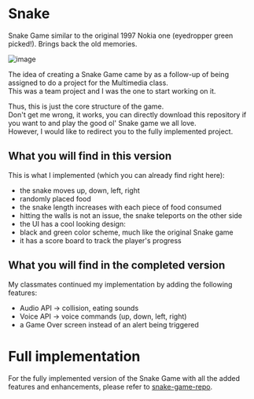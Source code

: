 # Snake
Snake Game similar to the original 1997 Nokia one (eyedropper green picked!). Brings back the old memories.

![image](https://github.com/outshiningthateskimo/Snake/assets/116450427/22a6dada-4a1b-4954-abd6-e95e40896c6a)

The idea of creating a Snake Game came by as a follow-up of being assigned to do a project for the Multimedia class.  
This was a team project and I was the one to start working on it.  

Thus, this is just the core structure of the game.  
Don't get me wrong, it works, you can directly download this repository if you want to and play the good ol' Snake game we all love.  
However, I would like to redirect you to the fully implemented project.

## What you will find in this version
This is what I implemented (which you can already find right here):
- the snake moves up, down, left, right
- randomly placed food
- the snake length increases with each piece of food consumed
- hitting the walls is not an issue, the snake teleports on the other side
- the UI has a cool looking design:
- black and green color scheme, much like the original Snake game
- it has a score board to track the player's progress

## What you will find in the completed version
My classmates continued my implementation by adding the following features:
- Audio API → collision, eating sounds
- Voice API → voice commands (up, down, left, right)
- a Game Over screen instead of an alert being triggered
  
# Full implementation
For the fully implemented version of the Snake Game with all the added features and enhancements, please refer to [snake-game-repo](https://github.com/Ahamdan114/snake-game-repo).
